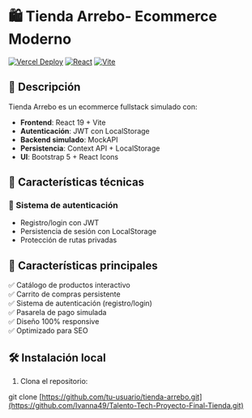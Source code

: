 # 🛍️ Tienda Arrebo- Ecommerce Moderno

[![Vercel Deploy](https://img.shields.io/badge/Deploy-Vercel-black?style=flat&logo=vercel)](https://talento-tech-proyecto-final-tienda-gold.vercel.app/)
[![React](https://img.shields.io/badge/React-18.2.0-blue?logo=react)](https://reactjs.org/)
[![Vite](https://img.shields.io/badge/Vite-4.4.0-yellow?logo=vite)](https://vitejs.dev/)

## 🌟 Descripción

Tienda Arrebo es un ecommerce fullstack simulado con:
- **Frontend**: React 19 + Vite
- **Autenticación**: JWT con LocalStorage
- **Backend simulado**: MockAPI
- **Persistencia**: Context API + LocalStorage
- **UI**: Bootstrap 5 + React Icons

## 🚀 Características técnicas

### 🔐 Sistema de autenticación
- Registro/login con JWT
- Persistencia de sesión con LocalStorage
- Protección de rutas privadas

## 🚀 Características principales

✅ Catálogo de productos interactivo  
✅ Carrito de compras persistente  
✅ Sistema de autenticación (registro/login)  
✅ Pasarela de pago simulada  
✅ Diseño 100% responsive  
✅ Optimizado para SEO  
 

## 🛠 Instalación local

1. Clona el repositorio:

git clone [https://github.com/tu-usuario/tienda-arrebo.git](https://github.com/Ivanna49/Talento-Tech-Proyecto-Final-Tienda.git)

